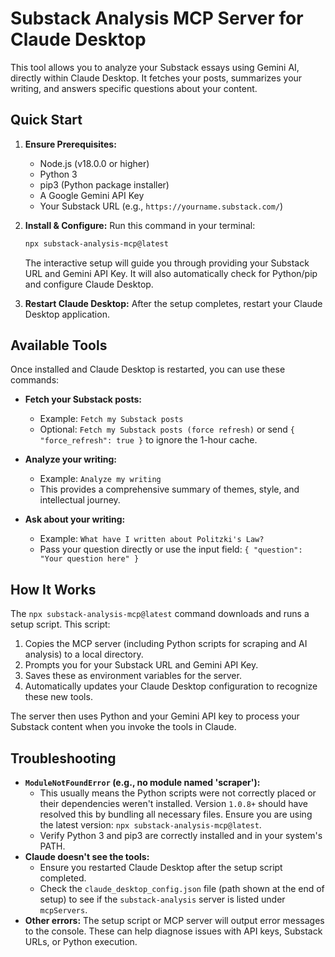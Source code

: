 # Substack Analysis MCP Server for Claude Desktop

This tool allows you to analyze your Substack essays using Gemini AI, directly within Claude Desktop. It fetches your posts, summarizes your writing, and answers specific questions about your content.

## Quick Start

1.  **Ensure Prerequisites:**
    *   Node.js (v18.0.0 or higher)
    *   Python 3
    *   pip3 (Python package installer)
    *   A Google Gemini API Key
    *   Your Substack URL (e.g., `https://yourname.substack.com/`)

2.  **Install & Configure:**
    Run this command in your terminal:
    ```bash
    npx substack-analysis-mcp@latest
    ```
    The interactive setup will guide you through providing your Substack URL and Gemini API Key. It will also automatically check for Python/pip and configure Claude Desktop.

3.  **Restart Claude Desktop:**
    After the setup completes, restart your Claude Desktop application.

## Available Tools

Once installed and Claude Desktop is restarted, you can use these commands:

*   **Fetch your Substack posts:**
    *   Example: `Fetch my Substack posts`
    *   Optional: `Fetch my Substack posts (force refresh)` or send `{ "force_refresh": true }` to ignore the 1-hour cache.

*   **Analyze your writing:**
    *   Example: `Analyze my writing`
    *   This provides a comprehensive summary of themes, style, and intellectual journey.

*   **Ask about your writing:**
    *   Example: `What have I written about Politzki's Law?`
    *   Pass your question directly or use the input field: `{ "question": "Your question here" }`

## How It Works

The `npx substack-analysis-mcp@latest` command downloads and runs a setup script. This script:
1.  Copies the MCP server (including Python scripts for scraping and AI analysis) to a local directory.
2.  Prompts you for your Substack URL and Gemini API Key.
3.  Saves these as environment variables for the server.
4.  Automatically updates your Claude Desktop configuration to recognize these new tools.

The server then uses Python and your Gemini API key to process your Substack content when you invoke the tools in Claude.

## Troubleshooting

*   **`ModuleNotFoundError` (e.g., no module named 'scraper'):**
    *   This usually means the Python scripts were not correctly placed or their dependencies weren't installed. Version `1.0.8+` should have resolved this by bundling all necessary files. Ensure you are using the latest version: `npx substack-analysis-mcp@latest`.
    *   Verify Python 3 and pip3 are correctly installed and in your system's PATH.
*   **Claude doesn't see the tools:**
    *   Ensure you restarted Claude Desktop after the setup script completed.
    *   Check the `claude_desktop_config.json` file (path shown at the end of setup) to see if the `substack-analysis` server is listed under `mcpServers`.
*   **Other errors:** The setup script or MCP server will output error messages to the console. These can help diagnose issues with API keys, Substack URLs, or Python execution. 